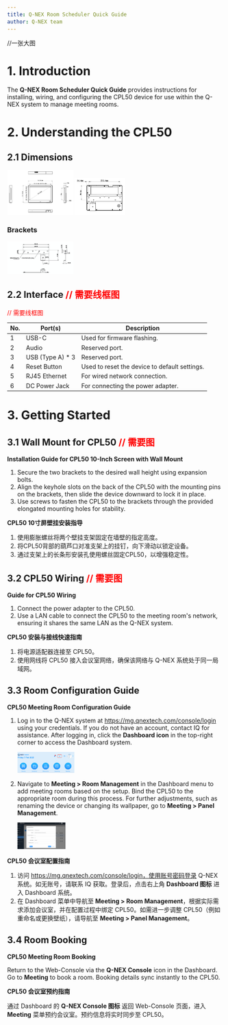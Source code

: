 ```yaml
---
title: Q-NEX Room Scheduler Quick Guide
author: Q-NEX team
---
```






//一张大图





# 1. Introduction

The **Q-NEX Room Scheduler Quick Guide** provides instructions for installing, wiring, and configuring the CPL50 device for use within the Q-NEX system to manage meeting rooms.

# 2. Understanding the CPL50

## 2.1 Dimensions

<img src="./img/image-20250207151424598.png" alt="image-20250207151424598" style="zoom: 15%;" /> <img src="./img/image-20250207151444033.png" alt="image-20250207151444033" style="zoom:13%;" /> 



### Brackets

<img src="./img/image-20250207151518069.png" alt="image-20250207151518069" style="zoom: 15%;" /> 



## 2.2 Interface <font color =red>// 需要线框图 </font>

<font color =red>// 需要线框图 </font>

| No.  | Port(s)          | Description                                   |
| ---- | ---------------- | --------------------------------------------- |
| 1    | USB-C            | Used for firmware flashing.                   |
| 2    | Audio            | Reserved port.                                |
| 3    | USB (Type A) * 3 | Reserved port.                                |
| 4    | Reset Button     | Used to reset the device to default settings. |
| 5    | RJ45 Ethernet    | For wired network connection.                 |
| 6    | DC Power Jack    | For connecting the power adapter.             |



# 3. Getting Started



## 3.1 Wall Mount for CPL50 <font color =red>// 需要图 </font>

**Installation Guide for CPL50 10-Inch Screen with Wall Mount**

1. Secure the two brackets to the desired wall height using expansion bolts.
2. Align the keyhole slots on the back of the CPL50 with the mounting pins on the brackets, then slide the device downward to lock it in place.
3. Use screws to fasten the CPL50 to the brackets through the provided elongated mounting holes for stability.



**CPL50 10寸屏壁挂安装指导**

1. 使用膨胀螺丝将两个壁挂支架固定在墙壁的指定高度。
2. 将CPL50背部的葫芦口对准支架上的挂钉，向下滑动以锁定设备。
3. 通过支架上的长条形安装孔使用螺丝固定CPL50，以增强稳定性。



## 3.2 CPL50 Wiring <font color =red>// 需要图 </font>

**Guide for CPL50 Wiring**

1. Connect the power adapter to the CPL50.
2. Use a LAN cable to connect the CPL50 to the meeting room's network, ensuring it shares the same LAN as the Q-NEX system.



**CPL50 安装与接线快速指南**

1. 将电源适配器连接至 CPL50。
2. 使用网线将 CPL50 接入会议室网络，确保该网络与 Q-NEX 系统处于同一局域网。



## 3.3  Room Configuration Guide

**CPL50 Meeting Room Configuration Guide**

1. Log in to the Q-NEX system at https://mg.qnextech.com/console/login using your credentials. If you do not have an account, contact IQ for assistance. After logging in, click the **Dashboard icon** in the top-right corner to access the Dashboard system.

   <img src="./img/image-20250207151214017.png" alt="image-20250207151214017" style="zoom: 13%;" /> 

2. Navigate to **Meeting > Room Management** in the Dashboard menu to add meeting rooms based on the setup. Bind the CPL50 to the appropriate room during this process. For further adjustments, such as renaming the device or changing its wallpaper, go to **Meeting > Panel Management**.

   <img src="./img/image-20250207151244868.png" alt="image-20250207151244868" style="zoom:11%;" />  



**CPL50 会议室配置指南**

1. 访问 https://mg.qnextech.com/console/login，使用账号密码登录 Q-NEX 系统。如无账号，请联系 IQ 获取。登录后，点击右上角 **Dashboard 图标** 进入 Dashboard 系统。
2. 在 Dashboard 菜单中导航至 **Meeting > Room Management**，根据实际需求添加会议室，并在配置过程中绑定 CPL50。如需进一步调整 CPL50（例如重命名或更换壁纸），请导航至 **Meeting > Panel Management**。



## 3.4 Room Booking

**CPL50 Meeting Room Booking**

Return to the Web-Console via the **Q-NEX Console** icon in the Dashboard. Go to **Meeting** to book a room. Booking details sync instantly to the CPL50.



**CPL50 会议室预约指南**

通过 Dashboard 的 **Q-NEX Console 图标** 返回 Web-Console 页面，进入 **Meeting** 菜单预约会议室。预约信息将实时同步至 CPL50。